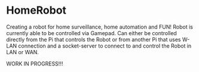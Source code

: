 # HomeRobot
Creating a robot for home surveillance, home automation and FUN!
Robot is currently able to be controlled via Gamepad. 
Can either be controlled directly from the Pi that controls the Robot or from another Pi that uses W-LAN connection and a socket-server to connect to and control the Robot
in LAN or WAN.


WORK IN PROGRESS!!!
